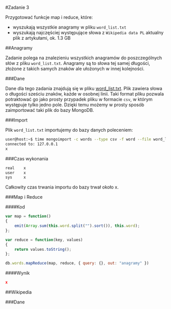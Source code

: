 #Zadanie 3

Przygotować funkcje map i reduce, które:

* wyszukają wszystkie anagramy w pliku `word_list.txt`
* wyszukają najczęściej występujące słowa z `Wikipedia data PL` aktualny plik z artykułami, ok. 1.3 GB

##Anagramy

Zadanie polega na znalezieniu wszystkich anagramów do poszczególnych słów z pliku `word_list.txt`. Anagramy są to słowa tej samej długości, złożone z takich samych znaków ale ułożonych w innej kolejności.

###Dane

Dane dla tego zadania znajdują się w pliku [word_list.txt](http://wbzyl.inf.ug.edu.pl/nosql/doc/data/word_list.txt). Plik zawiera słowa o długości sześciu znaków, każde w osobnej linii. Taki format pliku pozwala potraktować go jako prosty przypadek pliku w formacie `csv`, w którym występuje tylko jedno pole. Dzięki temu możemy w prosty sposób zaimportować taki plik do bazy MongoDB.

###Import

Plik `word_list.txt` importujemy do bazy danych poleceniem:

```sh
user@host:~$ time mongoimport -c words --type csv -f word --file word_list.txt
connected to: 127.0.0.1
x
```

###Czas wykonania

```sh
real    x
user    x
sys     x
```

Całkowity czas trwania importu do bazy trwał około x.

###Map i Reduce

####Kod

```js
var map = function()
{
    emit(Array.sum(this.word.split("").sort()), this.word);
};

var reduce = function(key, values)
{
    return values.toString();
};

db.words.mapReduce(map, reduce, { query: {}, out: "anagramy" })
```

####Wynik

```json
x
```

##Wikipedia

###Dane

